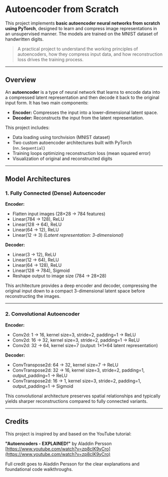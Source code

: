 # Autoencoder from Scratch

This project implements **basic autoencoder neural networks from scratch using PyTorch**, designed to learn and compress image representations in an unsupervised manner. The models are trained on the MNIST dataset of handwritten digits.

> A practical project to understand the working principles of autoencoders, how they compress input data, and how reconstruction loss drives the training process.

---

## Overview

An **autoencoder** is a type of neural network that learns to encode data into a compressed latent representation and then decode it back to the original input form. It has two main components:

- **Encoder:** Compresses the input into a lower-dimensional latent space.
- **Decoder:** Reconstructs the input from the latent representation.

This project includes:
- Data loading using torchvision (MNIST dataset)
- Two custom autoencoder architectures built with PyTorch (`nn.Sequential`)
- Training loops optimizing reconstruction loss (mean squared error)
- Visualization of original and reconstructed digits

---

## Model Architectures

### 1. Fully Connected (Dense) Autoencoder

**Encoder:**
- Flatten input images (28×28 → 784 features)
- Linear(784 → 128), ReLU
- Linear(128 → 64), ReLU
- Linear(64 → 12), ReLU
- Linear(12 → 3)   *(Latent representation: 3-dimensional)*

**Decoder:**
- Linear(3 → 12), ReLU
- Linear(12 → 64), ReLU
- Linear(64 → 128), ReLU
- Linear(128 → 784), Sigmoid
- Reshape output to image size (784 → 28×28)

This architecture provides a deep encoder and decoder, compressing the original input down to a compact 3-dimensional latent space before reconstructing the images.

---

### 2. Convolutional Autoencoder

**Encoder:**
- Conv2d: 1 → 16, kernel size=3, stride=2, padding=1 → ReLU
- Conv2d: 16 → 32, kernel size=3, stride=2, padding=1 → ReLU
- Conv2d: 32 → 64, kernel size=7 (output: 1×1×64 latent representation)

**Decoder:**
- ConvTranspose2d: 64 → 32, kernel size=7 → ReLU
- ConvTranspose2d: 32 → 16, kernel size=3, stride=2, padding=1, output_padding=1 → ReLU
- ConvTranspose2d: 16 → 1, kernel size=3, stride=2, padding=1, output_padding=1 → Sigmoid

This convolutional architecture preserves spatial relationships and typically yields sharper reconstructions compared to fully connected variants.

---

## Credits

This project is inspired by and based on the YouTube tutorial:

**"Autoencoders - EXPLAINED!"** by Aladdin Persson  
[https://www.youtube.com/watch?v=zp8clK9yCro](https://www.youtube.com/watch?v=zp8clK9yCro)

Full credit goes to Aladdin Persson for the clear explanations and foundational code walkthroughs.
